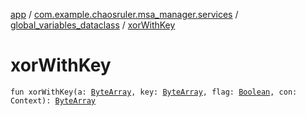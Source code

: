 [app](../../index.md) / [com.example.chaosruler.msa_manager.services](../index.md) / [global_variables_dataclass](index.md) / [xorWithKey](.)

# xorWithKey

`fun xorWithKey(a: `[`ByteArray`](https://kotlinlang.org/api/latest/jvm/stdlib/kotlin/-byte-array/index.html)`, key: `[`ByteArray`](https://kotlinlang.org/api/latest/jvm/stdlib/kotlin/-byte-array/index.html)`, flag: `[`Boolean`](https://kotlinlang.org/api/latest/jvm/stdlib/kotlin/-boolean/index.html)`, con: Context): `[`ByteArray`](https://kotlinlang.org/api/latest/jvm/stdlib/kotlin/-byte-array/index.html)